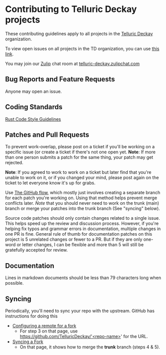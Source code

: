 # Contributing to Telluric Deckay projects

These contributing guidelines apply to all projects in the [Telluric
Deckay](https://github.com/TelluricDeckay/) organization.

To view open issues on all projects in the TD organization, you can use
[this
link](https://github.com/issues?q=is%3Aissue+is%3Aopen+org%3ATelluricDeckay).

You may join our [Zulip](https://zulip.com/) chat room at
[telluric-deckay.zulipchat.com](https://telluric-deckay.zulipchat.com/)

## Bug Reports and Feature Requests

Anyone may open an issue.

## Coding Standards

[Rust Code Style
Guidelines](https://doc.rust-lang.org/book/appendix-04-useful-development-tools.html?highlight=formatting#automatic-formatting-with-rustfmt)

## Patches and Pull Requests

To prevent work-overlap, please post on a ticket if you'll be working
on a specific issue (or create a ticket if there's not one open yet.
**Note**: If more than one person submits a patch for the same thing,
your patch may get rejected.

**Note**: If you agreed to work to work on a ticket but later find that
you're unable to work on it, or if you changed your mind, please post
again on the ticket to let everyone know it's up for grabs.

Use [The GitHub flow](https://guides.github.com/introduction/flow/),
which mostly just involves creating a separate branch for each patch
you're working on. Using that method helps prevent merge conflicts
later. *Note* that you should never need to work on the trunk (main)
branch or merge your patches into the trunk branch (See "syncing"
below).

Source code patches should only contain changes related to a single
issue. This helps speed up the review and discussion process. However,
if you're helping fix typos and grammar errors in documentation,
multiple changes in one PR is fine. General rule of thumb for
documentation patches on this project is 5 unrelated changes or fewer
to a PR. But if they are only one-word or letter changes, I can be
flexible and more than 5 will still be gratefully accepted for review.

## Documentation

Lines in markdown documents should be less than 79 characters long when
possible.

## Syncing

Periodically, you'll need to sync your repo with the upstream.
GitHub has instructions for doing this

* [Configuring a remote for a fork](https://help.github.com/articles/configuring-a-remote-for-a-fork/)
  * For step 3 on that page, use https://github.com/TelluricDeckay/'<repo-name>' for the URL.
* [Syncing a Fork](https://help.github.com/articles/syncing-a-fork/)
  * On that page, it shows how to merge the **trunk** branch (steps 4 & 5).

